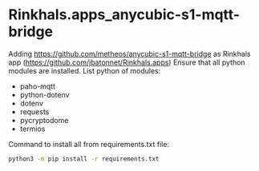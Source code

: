 # Rinkhals.apps_anycubic-s1-mqtt-bridge
Adding https://github.com/metheos/anycubic-s1-mqtt-bridge as Rinkhals app (https://github.com/jbatonnet/Rinkhals.apps)
Ensure that all python modules are installed. List python of modules:

- paho-mqtt
- python-dotenv
- dotenv
- requests
- pycryptodome
- termios

Command to install all from requirements.txt file:
```bash
python3 -m pip install -r requirements.txt
```
